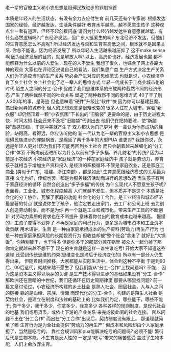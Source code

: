 老一辈的官僚主义和小农思想是阻碍民族进步的罪魁祸首

本质是年轻人的生活状态，有没有余力去应付生育
前几天还有个专家说:
根据发达国家的经验，经济越发达、生活条件越好
教育水平越高，越不愿意生孩子
这种观点乍一看有道理，但经不起创根问底
请问为什么经济越发达生育意愿就越低，有什么必然逻辑吗?
广东经济发达，但广东人挺爱生的啊?
东北经济不发达，但他们的生育意愿怎么不高呢?
所以经济发达与否和生育率高低之间，根本就不是因果关系.
你总不能说，因为经济发展了
所以年轻人生活越来越压抑了
这不make sense啊
因为经济发展的目的，就是解放人啊!
以上，高房价也好，经济发展也罢
都不能解释为什么以前的人爱生，现在的人不爱生
我想了很久，也综合了网上各路大神的观点
大家也在评论区说说自己的看法，我们集思广益
生产方式决定生产关系
人们为了适应当时的生产关系
势必会产生对应的思维范式
也就是说，小农经济孕育了乡土社会
乡土社会化了老一辈人的思维方式
年轻一代成长于工商业城市化的时代
陌生人之间的分工-合作
促成了我们思维体系的形成两种截然不同的经济形态
产生了两种截然不同的社会关系
塑造了两种截然不同的思维方式
40了干了别人300年的事，是奇迹
但也意味着“硬件”升级比“软件”快
因为你可以基建狂魔，搞日新月异的城市化
但人的思想观念是很难改变的
很多人住在大城市，穿着“新衣服”
却仍然顶着一颗“小农氛围”下长出的“旧脑袋”
更要命的是，由于历史进程太快，时间太短
社会还来不及把“旧脑袋”代谢出去
他们仍在把持要津，使“新脑袋”备感压抑。
于是冲突就产生了
双方都认为自己更对
老一辈认为他有成功的经验，站得高，看得远，你应该听他的
新一代认为老一辈的官僚主义和小农思想
是阻碍民族进步的罪魁祸首，是绵延了两千多年的大型PUA
谁更对?
我跟你说，永远是年轻人更对!
因为我们不可能再回到乡土社会
而只会朝着越来越细化的“分工合作”体系
不断向前迈进所以为什么以前有“多子多福、养儿防老”的传统?
因为以前是小农经济
小农经济是“家庭经济”的一种在家庭经济中
孩子就是劳动力，养育孩子就相当于增加生产资料投入
是经济的积极循环.不管是家庭农业，还是家庭工商业
(类似于广东、福建、浙江南部) ，都是如此!
生育意愿跟经济模式的关系最为直接
文化也好，传统也罢，都是为服务经济活动而进行的思想改造
当生孩子有利于家庭经济的循环
自然会创造出“多子多福”的传统
为什么现代人不愿意生孩子呢?
表面看，工业化、城市化程度越高
人们就越不爱生，但本质并不是这个
本质是社会化的分工协作，瓦解了家庭的功能
社会化的分工合作，是工业经济和城市经济最显著的特点
就是说你生了孩子，他注定要走出家门，去工厂和公司上班
去为别人创造劳动剩余，而不是为你
再一个就是工业和城市化，带来生产工具的不断创新
对劳动力素质的要求也在不断提升
意味着你付出的教育成本也越来越高。
慢慢的，生孩子变得不划算了
不再是家庭的利己行为，更多是为城市资本和工业资本做贡献
用术语讲，生育
是一种由家庭承担成本的生产资料(劳动力)再生产行为
也是一种由家庭承担风险的长期投资行为
但收益却被“整个社会”拿走了
就好比“大锅饭”，你特别能干，也干得多
但是你多干的那部分摊在锅里
被众人一起分掉了那你肯定就越来越不想干了
现在的生育就是这样一谁生谁吃亏!
开始大家不知道这些道理
还受到传统思维的约束(思维变化是滞后于经济变化的)
所以有一部分人仍生得出来，
但随着时间推移，大家都能从实际生活中，体会到这种不平衡
于是到90后、00后这代，就越来越不愿生了
但我们能从“分工-合作”上找问题吗?
不能，
因为这是资本主义得以萌芽的关键
是生产技术得以进步的基础如果没有“分工-合作”
那欧洲还在黑暗的中世纪，我们还循环在历史周期律里
那要从哪里找问题?
前一篇文章讨论过，小农经济所构建的乡土社会
是熟人社会、圈层社会，人与人之间的链接
靠的是血缘、宗族、情面
而现代化的分工-合作，构建的是陌生人社会
是契约社会，是建立在制度和法律的基础上的
比如我们约定，哪些能干，哪些不能干;
你干多少，我干多少，你拿多少，我拿多少
各种各样的规则制度，是现代社会的地基
我们或用货币，或依上下游的产业关系
来完成彼此间的社会连接。
所以问题不出在“分工合作”
而出在“分工合作”出现后，契约制度没有跟上。
那道理就简单了嘛
生育行为是为全社会提供“劳动力的再生产”
但成本和风险却由个人家庭承担了，当然是吃亏的。
靠社会规训风和pua能解决吃亏的问题吗?
必须不能!
繁衍后代是生物本能，不生育是反人性的
一定是“吃亏”带来的痛苦感受
盖过了生物本能，人们才会放弃生育。